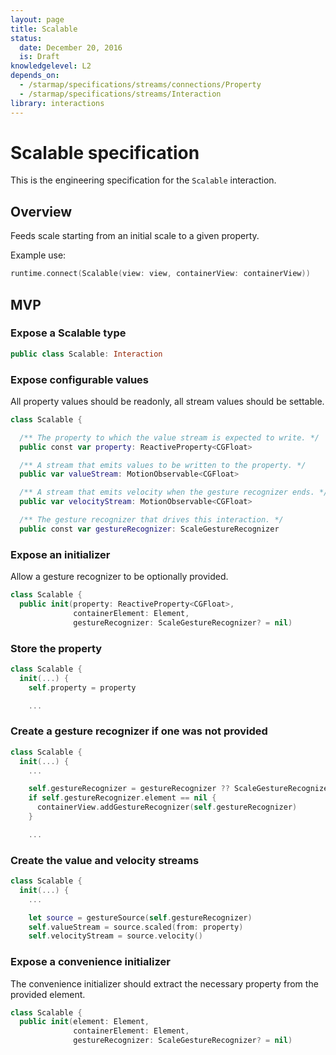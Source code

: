 ```yaml
---
layout: page
title: Scalable
status:
  date: December 20, 2016
  is: Draft
knowledgelevel: L2
depends_on:
  - /starmap/specifications/streams/connections/Property
  - /starmap/specifications/streams/Interaction
library: interactions
---
```


# Scalable specification

This is the engineering specification for the `Scalable` interaction.

## Overview

Feeds scale starting from an initial scale to a given property.

Example use:

```swift
runtime.connect(Scalable(view: view, containerView: containerView))
```

## MVP

### Expose a Scalable type

```swift
public class Scalable: Interaction
```

### Expose configurable values

All property values should be readonly, all stream values should be settable.

```swift
class Scalable {

  /** The property to which the value stream is expected to write. */
  public const var property: ReactiveProperty<CGFloat>

  /** A stream that emits values to be written to the property. */
  public var valueStream: MotionObservable<CGFloat>

  /** A stream that emits velocity when the gesture recognizer ends. */
  public var velocityStream: MotionObservable<CGFloat>

  /** The gesture recognizer that drives this interaction. */
  public const var gestureRecognizer: ScaleGestureRecognizer
```

### Expose an initializer

Allow a gesture recognizer to be optionally provided.

```swift
class Scalable {
  public init(property: ReactiveProperty<CGFloat>,
              containerElement: Element,
              gestureRecognizer: ScaleGestureRecognizer? = nil)
```

### Store the property

```swift
class Scalable {
  init(...) {
    self.property = property

    ...
```

### Create a gesture recognizer if one was not provided

```swift
class Scalable {
  init(...) {
    ...

    self.gestureRecognizer = gestureRecognizer ?? ScaleGestureRecognizer()
    if self.gestureRecognizer.element == nil {
      containerView.addGestureRecognizer(self.gestureRecognizer)
    }

    ...
```

### Create the value and velocity streams

```swift
class Scalable {
  init(...) {
    ...

    let source = gestureSource(self.gestureRecognizer)
    self.valueStream = source.scaled(from: property)
    self.velocityStream = source.velocity()
```

### Expose a convenience initializer

The convenience initializer should extract the necessary property from the provided element.

```swift
class Scalable {
  public init(element: Element,
              containerElement: Element,
              gestureRecognizer: ScaleGestureRecognizer? = nil)
```
